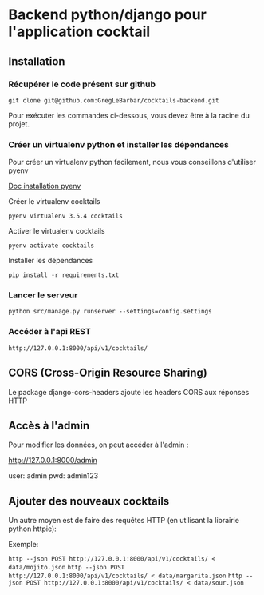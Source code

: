 Backend python/django pour l'application cocktail
=================================================

## Installation

### Récupérer le code présent sur github


`git clone git@github.com:GregLeBarbar/cocktails-backend.git` 

<aside class="warning">
    Pour exécuter les commandes ci-dessous, vous devez être à la racine du projet.
</aside>

### Créer un virtualenv python et installer les dépendances

Pour créer un virtualenv python facilement, nous vous conseillons d'utiliser pyenv

[Doc installation pyenv](https://github.com/pyenv/pyenv#installation)

Créer le virtualenv cocktails

`pyenv virtualenv 3.5.4 cocktails`

Activer le virtualenv cocktails

`pyenv activate cocktails`

Installer les dépendances

`pip install -r requirements.txt`


### Lancer le serveur

`python src/manage.py runserver --settings=config.settings`

### Accéder à l'api REST
`http://127.0.0.1:8000/api/v1/cocktails/`


## CORS (Cross-Origin Resource Sharing)

Le package django-cors-headers ajoute les headers CORS aux réponses HTTP

## Accès à l'admin

Pour modifier les données, on peut accéder à l'admin :

http://127.0.0.1:8000/admin

user: admin
pwd: admin123

## Ajouter des nouveaux cocktails

Un autre moyen est de faire des requêtes HTTP (en utilisant la librairie python httpie):

Exemple:

`http --json POST http://127.0.0.1:8000/api/v1/cocktails/ < data/mojito.json`
`http --json POST http://127.0.0.1:8000/api/v1/cocktails/ < data/margarita.json`
`http --json POST http://127.0.0.1:8000/api/v1/cocktails/ < data/sour.json`

